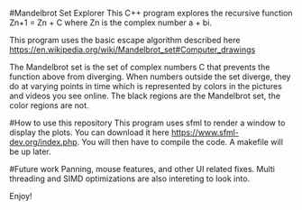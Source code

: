 #Mandelbrot Set Explorer
This C++ program explores the recursive function Zn+1 = Zn + C where Zn is the complex number a + bi.

This program uses the basic escape algorithm described here https://en.wikipedia.org/wiki/Mandelbrot_set#Computer_drawings

The Mandelbrot set is the set of complex numbers C that prevents the function above from diverging. When numbers outside the set diverge, they do at varying points in time which is represented by colors in the pictures and videos you see online. The black regions are the Mandelbrot set, the color regions are not. 

#How to use this repository
This program uses sfml to render a window to display the plots. You can download it here https://www.sfml-dev.org/index.php. You will then have to compile the code. A makefile will be up later. 

#Future work
Panning, mouse features, and other UI related fixes. Multi threading and SIMD optimizations are also intereting to look into.

Enjoy!
